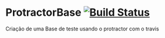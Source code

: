 # ProtractorBase [![Build Status](https://travis-ci.org/higorlaf12/ProtractorBase.svg?branch=master)](https://travis-ci.org/higorlaf12/ProtractorBase)
Criação de uma Base de teste usando o protractor com o travis
